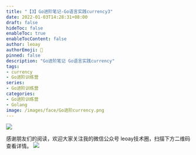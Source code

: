 ```yaml
---
title: "【3】Go进阶笔记-Go语言实践currency3"
date: 2022-01-03T14:28:31+08:00
draft: false
hideToc: false
enableToc: true
enableTocContent: false
author: leoay
authorEmoji: 🎅
pinned: false
description: "Go进阶笔记 Go语言实践currency"
tags:
- currency
- Go进阶训练营
series:
- Go进阶训练营
categories:
- Go进阶训练营
- Golang
image: /images/face/Go进阶currency.png
---
```


![](https://pic4.zhimg.com/v2-683be6cff5288cd457d0241e4b760c6c)


感谢朋友们的阅读，欢迎大家关注我的微信公众号 leoay技术圈，扫描下方二维码查看详情。
![](/images/whoami/leoaytechgzh.jpg)